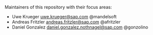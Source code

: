 Maintainers of this repository with their focus areas:

* Uwe Krueger <uwe.krueger@sap.com> @mandelsoft
* Andreas Fritzler <andreas.fritzler@sap.com> @afritzler
* Daniel Gonzalez <daniel.gonzalez.nothnagel@sap.com> @gonzolino
